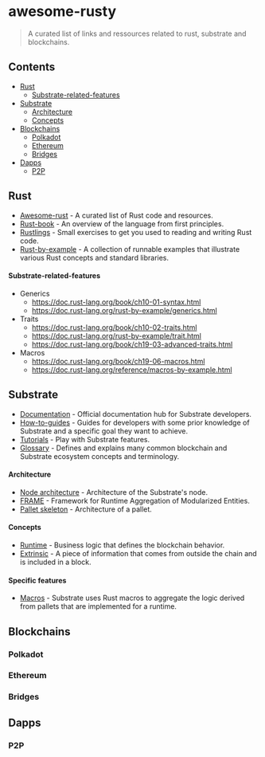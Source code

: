 # awesome-rusty
> A curated list of links and ressources related to rust, substrate and blockchains.

## Contents
- [Rust](#rust)
  - [Substrate-related-features](#substrate-related-features)
- [Substrate](#substrate)
  - [Architecture](#architecture)
  - [Concepts](#concepts)
- [Blockchains](#blockchains)
  - [Polkadot](#polkadot)
  - [Ethereum](#ethereum)
  - [Bridges](#bridges)
- [Dapps](#dapps)
  - [P2P](#p2p)

## Rust
* [Awesome-rust](https://github.com/rust-unofficial/awesome-rust) - A curated list of Rust code and resources.
* [Rust-book](https://doc.rust-lang.org/book/) - An overview of the language from first principles.
* [Rustlings](https://github.com/rust-lang/rustlings/) - Small exercises to get you used to reading and writing Rust code.
* [Rust-by-example](https://doc.rust-lang.org/stable/rust-by-example/) - A collection of runnable examples that illustrate various Rust concepts and standard libraries.

#### Substrate-related-features
* Generics
  * https://doc.rust-lang.org/book/ch10-01-syntax.html
  * https://doc.rust-lang.org/rust-by-example/generics.html
* Traits
  * https://doc.rust-lang.org/book/ch10-02-traits.html
  * https://doc.rust-lang.org/rust-by-example/trait.html
  * https://doc.rust-lang.org/book/ch19-03-advanced-traits.html
* Macros
  * https://doc.rust-lang.org/book/ch19-06-macros.html
  * https://doc.rust-lang.org/reference/macros-by-example.html

## Substrate
* [Documentation](https://docs.substrate.io/v3/getting-started/overview/) - Official documentation hub for Substrate developers.
* [How-to-guides](https://docs.substrate.io/how-to-guides/v3/) - Guides for developers with some prior knowledge of Substrate and a specific goal they want to achieve.
* [Tutorials](https://docs.substrate.io/tutorials/v3/) - Play with Substrate features.
* [Glossary](https://docs.substrate.io/v3/getting-started/glossary/) - Defines and explains many common blockchain and Substrate ecosystem concepts and terminology.

#### Architecture
* [Node architecture](https://docs.substrate.io/v3/getting-started/architecture/) - Architecture of the Substrate's node.
* [FRAME](https://docs.substrate.io/v3/runtime/frame/) - Framework for Runtime Aggregation of Modularized Entities.
* [Pallet skeleton](https://docs.substrate.io/v3/runtime/frame/#skeleton-of-a-pallet) - Architecture of a pallet.

#### Concepts
* [Runtime](https://docs.substrate.io/v3/concepts/runtime/) - Business logic that defines the blockchain behavior.
* [Extrinsic](https://docs.substrate.io/v3/concepts/extrinsics/) - A piece of information that comes from outside the chain and is included in a block.

#### Specific features
* [Macros](https://docs.substrate.io/v3/runtime/macros/) - Substrate uses Rust macros to aggregate the logic derived from pallets that are implemented for a runtime.

## Blockchains

### Polkadot

### Ethereum

### Bridges

## Dapps

### P2P

